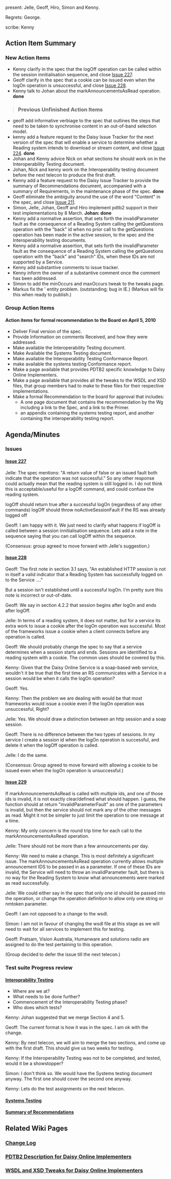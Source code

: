 present: Jelle, Geoff, Hiro, Simon and Kenny.

Regrets: George.

scribe: Kenny

## Action Item Summary ##

### New Action Items ###

  * Kenny clarify in the spec that the logOff operation can be called within the session innitialisation sequence, and close [Issue 227](https://code.google.com/p/daisy-online-delivery/issues/detail?id=227).
  * Geoff clarify in the spec that a cookie can be issued even when the logOn operation is unsuccessful, and close [Issue 228](https://code.google.com/p/daisy-online-delivery/issues/detail?id=228).
  * Kenny talk to Johan about the markAnnouncementsAsRead operation. **done**

> ### Previous Unfinished Action Items ###

  * geoff add informative verbiage to the spec that outlines the steps that need to be taken to synchronise content in an  out-of-band selection model.
  * kenny add a feature request to the Daisy Issue Tracker for the next version of the spec that will enable a service to determine whether a Reading system intends to download or stream content, and close [Issue 224](https://code.google.com/p/daisy-online-delivery/issues/detail?id=224). **done**
  * Johan and Kenny advice Nick on what sections he should work on in the Interoperability Testing document.
  * Johan, Nick and kenny work on the Interoperability testing document before the next telecon to produce the first draft.
  * Kenny add a feature request to the Daisy Issue Tracker to provide the summary of Recommendations document, accompanied with a summary of Requirements, in the maintenance phase of the spec. **done**
  * Geoff eliminate the ambiguity around the use of the word "Content" in the spec, and close [Issue 211](https://code.google.com/p/daisy-online-delivery/issues/detail?id=211).
  * Simon, Jelle, Johan, Geoff and Hiro implement pdtb2 support in their test implementations by 8 March. **Johan: done**
  * Kenny add a normative assertion, that sets forth the invalidParameter fault as the consequence of a Reading System calling the getQuestions operation with the "back" id when no prior call to the getQuestions operation has been made in the active session, to the spec and the Interoperability testing documents.
  * Kenny add a normative assertion, that sets forth the invalidParameter fault as the consequence of a Reading System calling the getQuestions operation with the "back" and "search" IDs, when these IDs are not supported by a Service.
  * Kenny add substantive comments to issue tracker.
  * Kenny inform the owner of a substantive comment once the comment has been addressed.
  * Simon to add the minOccurs and maxOccurs tweak to the tweaks page.
  * Markus fix the &apos; entity problem. (outstanding; bug in IE.) (Markus will fix this when ready to publish.)

### Group Action Items ###

#### Action items for formal recommendation to the Board on April 5, 2010 ####

  * Deliver Final version of the spec.
  * Provide Information on comments Received, and how they were addressed.
  * Make available the Interoperability Testing document.
  * Make Available the Systems Testing document.
  * Make available the Interoperability Testing Conformance Report.
  * make available the systems testing  Conformance report.
  * Make a page available that provides PDTB2 specific knowledge to Daisy Online Implementers.
  * Make a page available that provides all the tweaks to the WSDL and XSD files, that group members had to make to these files for their respective implementations.
  * Make a formal Recommendation to the board for approval that includes:
    * A one page document that contains the recommendation by the Wg including a link to the Spec, and a link to the Primer.
    * an appendix containing the systems testing report, and another containing the interoperability testing report.

## Agenda/Minutes ##

### Issues ###

#### [Issue 227](https://code.google.com/p/daisy-online-delivery/issues/detail?id=227) ####

Jelle: The spec mentions: "A return value of false or an issued fault both indicate that the operation was not
successful."
So any other response could actually mean that the reading system is still logged in.
I do not think this is acceptable/useful for a logOff command, and could confuse the reading system.

logOff should return true after a successful logOn (regardless of any other commands)
logOff should throw noActiveSessionFault if the RS was already logged off

Geoff: I am happy with it. We just need to clarify what happens if logOff is called between a session innitialisation sequence. Lets add a note in the sequence saying that you can call logOff within the sequence.

(Consensus: group agreed to move forward with Jelle's suggestion.)

#### [Issue 228](https://code.google.com/p/daisy-online-delivery/issues/detail?id=228) ####

Geoff: The first note in section 3.1 says, "An established HTTP session is not in
itself a valid indicator that a Reading System has successfully logged on
to the Service ...."

But a session isn't established until a successful logOn.  I'm pretty sure
this note is incorrect or out-of-date.

Geoff: We say in section 4.2.2 that session begins after logOn and ends after logOff.

Jelle: In terms of a reading system, it does not matter, but for a service its extra work to issue a cookie after the logOn operation was successful. Most of the frameworks issue a cookie when a client connects before any operation is called.

Geoff: We should probably change the spec to say that a service determines when a session starts and ends. Sessions are identified to a reading system with a cookie. The common uses should be covered by this.

Kenny: Given that the Daisy Online Service is a soap-based web service, wouldn't it be true that the first time an RS communicates with a Service in a session would be when it calls the logOn operation?

Geoff: Yes.

Kenny: Then the problem we are dealing with would be that most frameworks would issue a cookie even if the logOn operation was unsuccessful, Right?

Jelle: Yes. We should draw a distinction between an http session and a soap session.

Geoff: There is no difference between the two types of sessions. In my service I create a session id when the logOn operation is successful, and delete it when the logOff operation is called.

Jelle: I do the same.

(Consensus: Group agreed to move forward with allowing a cookie to be issued even when the logOn operation is unsuccessful.)

#### [Issue 229](https://code.google.com/p/daisy-online-delivery/issues/detail?id=229) ####

If markAnnouncementsAsRead is called with multiple ids, and one of those ids
is invalid, it is not exactly clear/defined what should happen.
I guess, the function should at return "invalidParameterFault" as one of the
parameters is invalid, but then the service should not mark any of the other
messages as read.
Might it not be simpler to just limit the operation to one message at a
time.

Kenny: My only concern is the round trip time for each call to the markAnnouncementsAsRead operation.

Jelle: There should not be more than a few announcements per day.

Kenny: We need to make a change. This is most definitely a significant issue. The markAnnouncementsAsRead operation currently allows multiple announcement IDS to be passed in as a parameter. If one of these IDs are invalid, the Service will need to throw an invalidParameter fault, but there is no way for the Reading System to know what announcements were marked as read successfully.

Jelle: We could either say in the spec that only one id should be passed into the operation, or change the operation definition to allow only one string or nmtoken parameter.

Geoff: I am not opposed to a change to the wsdl.

Simon: I am not in favour of changing the wsdl file at this stage as we will need to wait for all services to implement this for testing.

Geoff: Pratsam, Vision Australia, Humanware and solutions radio are assigned to do the test pertaining to this operation.

(Group decided to defer the issue till the next telecon.)

### Test suite Progress review ###

#### [Interoprability Testing](http://code.google.com/p/daisy-online-delivery/wiki/ProtocolInteroperabilityTesting) ####

  * Where are we at?
  * What needs to be done further?
  * Commencement of the Interoperability Testing phase?
  * Who does which tests?

Kenny: Johan suggested that we merge Section 4 and 5.

Geoff: The current format is how it was in the spec. I am ok with the change.

Kenny: By next telecon, we will aim to merge the two sections, and come up with the first draft. This should give us two weeks for testing.

Kenny: If the Interoperability Testing was not to be completed, and tested, would it be a showstopper?

Simon: I don't think so. We would have the Systems testing document anyway. The first one should cover the second one anyway.

Kenny: Lets do the test assignments on the next telecon.

#### [Systems Testing](http://code.google.com/p/daisy-online-delivery/wiki/ProtocolSystemTesting) ####

#### [Summary of Recommendations](http://code.google.com/p/daisy-online-delivery/wiki/SummaryOfRecommendations) ####

## Related Wiki Pages ##

### [Change Log](http://code.google.com/p/daisy-online-delivery/wiki/ChangeLog) ###

### [PDTB2 Description for Daisy Online Implementers](http://code.google.com/p/daisy-online-delivery/wiki/pdtb2_description) ###

### [WSDL and XSD Tweaks for Daisy Online Implementers](http://code.google.com/p/daisy-online-delivery/wiki/WSDLAndXSDTweaks) ###